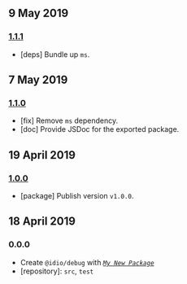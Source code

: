 ## 9 May 2019

### [1.1.1](https://github.com/idiocc/debug/compare/v1.1.0...v1.1.1)

- [deps] Bundle up `ms`.

## 7 May 2019

### [1.1.0](https://github.com/idiocc/debug/compare/v1.0.0...v1.1.0)

- [fix] Remove `ms` dependency.
- [doc] Provide JSDoc for the exported package.

## 19 April 2019

### [1.0.0](https://github.com/idiocc/debug/compare/v0.0.0-pre...v1.0.0)

- [package] Publish version `v1.0.0`.

## 18 April 2019

### 0.0.0

- Create `@idio/debug` with _[`My New Package`](https://mnpjs.org)_
- [repository]: `src`, `test`